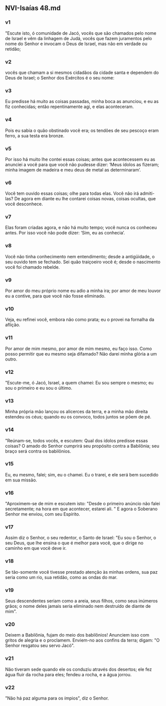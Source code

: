 ## NVI-Isaías 48.md
### v1
 "Escute isto, ó comunidade de Jacó, vocês que são chamados pelo nome de Israel e vêm da linhagem de Judá, vocês que fazem juramentos pelo nome do Senhor e invocam o Deus de Israel, mas não em verdade ou retidão;
### v2
 vocês que chamam a si mesmos cidadãos da cidade santa e dependem do Deus de Israel; o Senhor dos Exércitos é o seu nome:
### v3
 Eu predisse há muito as coisas passadas, minha boca as anunciou, e eu as fiz conhecidas; então repentinamente agi, e elas aconteceram.
### v4
 Pois eu sabia o quão obstinado você era; os tendões de seu pescoço eram ferro, a sua testa era bronze.
### v5
 Por isso há muito lhe contei essas coisas; antes que acontecessem eu as anunciei a você para que você não pudesse dizer: ‘Meus ídolos as fizeram; minha imagem de madeira e meu deus de metal as determinaram’.
### v6
 Você tem ouvido essas coisas; olhe para todas elas. Você não irá admiti-las? De agora em diante eu lhe contarei coisas novas, coisas ocultas, que você desconhece.
### v7
 Elas foram criadas agora, e não há muito tempo; você nunca os conheceu antes. Por isso você não pode dizer: ‘Sim, eu as conhecia’.
### v8
 Você não tinha conhecimento nem entendimento; desde a antigüidade, o seu ouvido tem se fechado. Sei quão traiçoeiro você é; desde o nascimento você foi chamado rebelde.
### v9
 Por amor do meu próprio nome eu adio a minha ira; por amor de meu louvor eu a contive, para que você não fosse eliminado.
### v10
 Veja, eu refinei você, embora não como prata; eu o provei na fornalha da aflição.
### v11
 Por amor de mim mesmo, por amor de mim mesmo, eu faço isso. Como posso permitir que eu mesmo seja difamado? Não darei minha glória a um outro.
### v12
 "Escute-me, ó Jacó, Israel, a quem chamei: Eu sou sempre o mesmo; eu sou o primeiro e eu sou o último.
### v13
 Minha própria mão lançou os alicerces da terra, e a minha mão direita estendeu os céus; quando eu os convoco, todos juntos se põem de pé.
### v14
 "Reúnam-se, todos vocês, e escutem: Qual dos ídolos predisse essas coisas? O amado do Senhor cumprirá seu propósito contra a Babilônia; seu braço será contra os babilônios.
### v15
 Eu, eu mesmo, falei; sim, eu o chamei. Eu o trarei, e ele será bem sucedido em sua missão.
### v16
 "Aproximem-se de mim e escutem isto: "Desde o primeiro anúncio não falei secretamente; na hora em que acontecer, estarei ali. " E agora o Soberano Senhor me enviou, com seu Espírito.
### v17
 Assim diz o Senhor, o seu redentor, o Santo de Israel: "Eu sou o Senhor, o seu Deus, que lhe ensina o que é melhor para você, que o dirige no caminho em que você deve ir.
### v18
 Se tão-somente você tivesse prestado atenção às minhas ordens, sua paz seria como um rio, sua retidão, como as ondas do mar.
### v19
 Seus descendentes seriam como a areia, seus filhos, como seus inúmeros grãos; o nome deles jamais seria eliminado nem destruído de diante de mim".
### v20
 Deixem a Babilônia, fujam do meio dos babilônios! Anunciem isso com gritos de alegria e o proclamem. Enviem-no aos confins da terra; digam: "O Senhor resgatou seu servo Jacó".
### v21
 Não tiveram sede quando ele os conduziu através dos desertos; ele fez água fluir da rocha para eles; fendeu a rocha, e a água jorrou.
### v22
 "Não há paz alguma para os ímpios", diz o Senhor.
